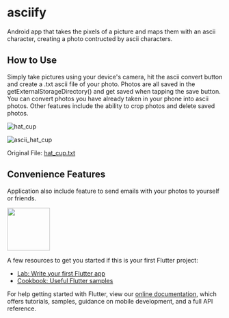 # asciify

Android app that takes the pixels of a picture and maps them with an ascii character, creating a photo contructed by ascii characters.

## How to Use

Simply take pictures using your device's camera, hit the ascii convert button and create a .txt ascii file of your photo. Photos are all saved in the getExternalStorageDirectory() and get saved when tapping the save button. You can convert photos you have already taken in your phone into ascii photos. Other features include the ability to crop photos and delete saved photos.


![hat_cup](https://user-images.githubusercontent.com/59339384/115826966-84ae5d00-a3c0-11eb-9d29-db4bbb90f86a.jpg)




![ascii_hat_cup](https://user-images.githubusercontent.com/59339384/115827047-9d1e7780-a3c0-11eb-8c61-384aecb65d5b.PNG)




Original File:
[hat_cup.txt](https://github.com/personalbrian/Asciify/files/6363186/hat_cup.txt)


## Convenience Features

Application also include feature to send emails with your photos to yourself or friends.


<img src="https://user-images.githubusercontent.com/59339384/115828091-12d71300-a3c2-11eb-95e6-22635cd48ca6.jpg" width="100" height="100">







A few resources to get you started if this is your first Flutter project:

- [Lab: Write your first Flutter app](https://flutter.dev/docs/get-started/codelab)
- [Cookbook: Useful Flutter samples](https://flutter.dev/docs/cookbook)

For help getting started with Flutter, view our
[online documentation](https://flutter.dev/docs), which offers tutorials,
samples, guidance on mobile development, and a full API reference.
